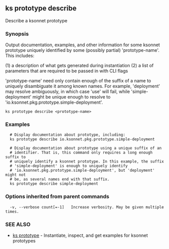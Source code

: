 ## ks prototype describe

Describe a ksonnet prototype

### Synopsis


Output documentation, examples, and other information for some ksonnet
prototype uniquely identified by some (possibly partial) 'prototype-name'. This
includes:

  (1) a description of what gets generated during instantiation
  (2) a list of parameters that are required to be passed in with CLI flags

'prototype-name' need only contain enough of the suffix of a name to uniquely
disambiguate it among known names. For example, 'deployment' may resolve
ambiguously, in which case 'use' will fail, while 'simple-deployment' might be
unique enough to resolve to 'io.ksonnet.pkg.prototype.simple-deployment'.

```
ks prototype describe <prototype-name>
```

### Examples

```
  # Display documentation about prototype, including:
  ks prototype describe io.ksonnet.pkg.prototype.simple-deployment

  # Display documentation about prototype using a unique suffix of an
  # identifier. That is, this command only requires a long enough suffix to
  # uniquely identify a ksonnet prototype. In this example, the suffix
  # 'simple-deployment' is enough to uniquely identify
  # 'io.ksonnet.pkg.prototype.simple-deployment', but 'deployment' might not
  # be, as several names end with that suffix.
  ks prototype describe simple-deployment
```

### Options inherited from parent commands

```
  -v, --verbose count[=-1]   Increase verbosity. May be given multiple times.
```

### SEE ALSO
* [ks prototype](ks_prototype.md)	 - Instantiate, inspect, and get examples for ksonnet prototypes

